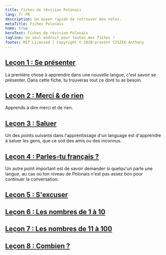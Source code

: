 ```yaml
---
title: Fiches de révision Polonais
lang: fr-FR
description: Un moyen rapide de retrouver mes notes.
metaTitle: Fiches Polonais
home: true
heroText: Fiches de révision Polonais
tagline: Un seul endroit pour toutes mes fiches !
footer: MIT Licensed | Copyright © 2020-present CISZEK Anthony
---
```


## [Leçon 1 : Se présenter](./lessons/basics/1-se-presenter.md)
La première chose à apprendre dans une nouvelle langue, c'est savoir se présenter. Dans cette fiche, tu trouveras tout ce dont tu as besoin.

## [Leçon 2 : Merci & de rien](./lessons/basics/2-merci-et-de-rien)
Apprends à dire merci et de rien.

## [Leçon 3 : Saluer](./lessons/basics/3-saluer)
Un des points suivants dans l'apprentissage d'un language est d'apprendre à saluer les gens, que ce soit des amis ou des inconnus.

## [Leçon 4 : Parles-tu français ?](./lessons/basics/4-parles-tu-français.md)
Un autre point important est de savoir demander si quelqu'un parle une langue, au cas où ton niveau de Polonais n'est pas assez bon pour continuer la conversation.

## [Leçon 5 : S'excuser](./lessons/basics/5-s-excuser.md)

## [Leçon 6 : Les nombres de 1 à 10](./lessons/basics/6-les-nombres-de-1-a-10)

## [Leçon 7 : Les nombres de 11 à 100](./lessons/basics/7-les-nombres-de-11-a-100)

## [Leçon 8 : Combien ?](./lessons/basics/8-combien.md)